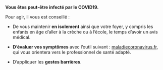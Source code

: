 **Vous êtes peut-être infecté par le COVID19.**

Pour agir, il vous est conseillé :

* De vous maintenir **en isolement** ainsi que votre foyer, y compris les enfants en âge d’aller à la crèche ou à l’école, le temps d’avoir un avis médical.

* **D’évaluer vos symptômes** avec l’outil suivant : [maladiecoronavirus.fr](https://www.maladiecoronavirus.fr/), qui vous orientera vers le professionnel de santé adapté.

* D’appliquer les **gestes barrières**.
